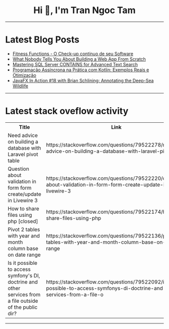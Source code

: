<h1 align="center">Hi 👋, I'm Tran Ngoc Tam</h1>

---

# Latest Blog Posts 
<!-- BLOG-POST-LIST:START -->
- [Fitness Functions - O Check-up contínuo de seu Software](https://dev.to/lcoelho_dev/fitness-functions-o-check-up-continuo-de-seu-software-13k4)
- [What Nobody Tells You About Building a Web App From Scratch](https://dev.to/mr_nova/what-nobody-tells-you-about-building-a-web-app-from-scratch-3heb)
- [Mastering SQL Server CONTAINS for Advanced Text Search](https://dev.to/dbvismarketing/mastering-sql-server-contains-for-advanced-text-search-2g6d)
- [Programação Assíncrona na Prática com Kotlin: Exemplos Reais e Otimização](https://dev.to/comunidadedevspace/programacao-assincrona-na-pratica-com-kotlin-exemplos-reais-e-otimizacao-5d30)
- [JavaFX In Action #18 with Brian Schlining: Annotating the Deep-Sea Wildlife](https://dev.to/fdelporte/javafx-in-action-18-with-brian-schlining-annotating-the-deep-sea-wildlife-44d2)
<!-- BLOG-POST-LIST:END -->

---

# Latest stack oveflow activity
<table>
  <tr><th>Title</th><th>Link</th></tr>
  <!-- STACKOVERFLOW:START --><tr><td>Need advice on building a database with Laravel pivot table</td><td>https://stackoverflow.com/questions/79522278/need-advice-on-building-a-database-with-laravel-pivot-table</td></tr><tr><td>Question about validation in form form create/update in Livewire 3</td><td>https://stackoverflow.com/questions/79522220/question-about-validation-in-form-form-create-update-in-livewire-3</td></tr><tr><td>How to share files using php [closed]</td><td>https://stackoverflow.com/questions/79522174/how-to-share-files-using-php</td></tr><tr><td>Pivot 2 tables with year and month column base on date range</td><td>https://stackoverflow.com/questions/79522136/pivot-2-tables-with-year-and-month-column-base-on-date-range</td></tr><tr><td>Is it possible to access symfony&#39;s DI, doctrine and other services from a file outside of the public dir?</td><td>https://stackoverflow.com/questions/79522092/is-it-possible-to-access-symfonys-di-doctrine-and-other-services-from-a-file-o</td></tr><!-- STACKOVERFLOW:END -->
</table>

---


